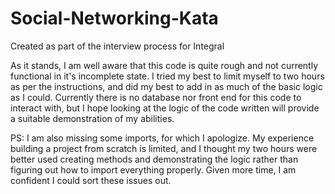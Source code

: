 # Social-Networking-Kata
Created as part of the interview process for Integral

As it stands, I am well aware that this code is quite rough and not currently functional in it's incomplete state. I tried my best to limit myself to two hours as per the instructions, and did my best to add in as much of the basic logic as I could. Currently there is no database nor front end for this code to interact with, but I hope looking at the logic of the code written will provide a suitable demonstration of my abilities.

PS: I am also missing some imports, for which I apologize. My experience building a project from scratch is limited, and I thought my two hours were better used creating methods and demonstrating the logic rather than figuring out how to import everything properly. Given more time, I am confident I could sort these issues out.
